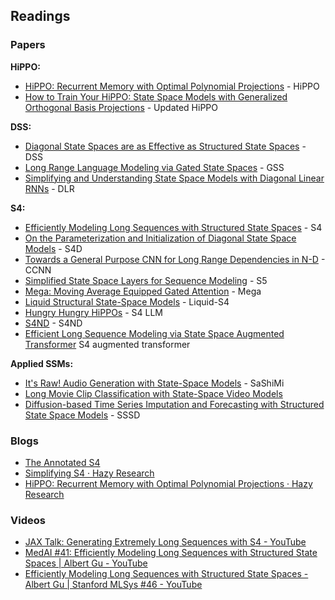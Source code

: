 ## Readings

### Papers

**HiPPO:**

- [HiPPO: Recurrent Memory with Optimal Polynomial Projections](https://arxiv.org/pdf/2008.07669.pdf) - HiPPO
- [How to Train Your HiPPO: State Space Models with Generalized Orthogonal Basis Projections](https://arxiv.org/pdf/2206.12037.pdf) - Updated HiPPO

**DSS:**

- [Diagonal State Spaces are as Effective as Structured State Spaces](https://arxiv.org/pdf/2203.14343.pdf) - DSS
- [Long Range Language Modeling via Gated State Spaces](https://arxiv.org/pdf/2206.13947.pdf) - GSS
- [Simplifying and Understanding State Space Models with Diagonal Linear RNNs](https://arxiv.org/abs/2212.00768) - DLR

**S4:**

- [Efficiently Modeling Long Sequences with Structured State Spaces](https://arxiv.org/pdf/2111.00396.pdf) - S4
- [On the Parameterization and Initialization of Diagonal State Space Models](https://arxiv.org/pdf/2206.11893.pdf) - S4D
- [Towards a General Purpose CNN for Long Range Dependencies in N-D](https://arxiv.org/abs/2206.03398?s=09) - CCNN
- [Simplified State Space Layers for Sequence Modeling](https://arxiv.org/abs/2208.04933) - S5
- [Mega: Moving Average Equipped Gated Attention](https://arxiv.org/abs/2209.10655) - Mega
- [Liquid Structural State-Space Models](https://arxiv.org/abs/2209.12951) - Liquid-S4
- [Hungry Hungry HiPPOs](https://openreview.net/pdf?id=COZDy0WYGg) - S4 LLM
- [S4ND](https://arxiv.org/abs/2210.06583) - S4ND
- [Efficient Long Sequence Modeling via State Space Augmented Transformer](https://arxiv.org/abs/2212.08136) S4 augmented transformer

**Applied SSMs:**

- [It's Raw! Audio Generation with State-Space Models](https://arxiv.org/pdf/2202.09729.pdf) - SaShiMi
- [Long Movie Clip Classification with State-Space Video Models](https://arxiv.org/pdf/2204.01692.pdf)
- [Diffusion-based Time Series Imputation and Forecasting with Structured State Space Models](https://arxiv.org/abs/2208.09399) - SSSD

### Blogs

- [The Annotated S4](https://srush.github.io/annotated-s4/#addressing-long-range-dependencies-with-hippo)
- [Simplifying S4 · Hazy Research](https://hazyresearch.stanford.edu/blog/2022-06-11-simplifying-s4)
- [HiPPO: Recurrent Memory with Optimal Polynomial Projections · Hazy Research](https://hazyresearch.stanford.edu/blog/2020-12-05-hippo)

### Videos

- [JAX Talk: Generating Extremely Long Sequences with S4 - YouTube](https://www.youtube.com/watch?v=GqwhkbrWDOI)
- [MedAI #41: Efficiently Modeling Long Sequences with Structured State Spaces | Albert Gu - YouTube](https://www.youtube.com/watch?v=luCBXCErkCs)
- [Efficiently Modeling Long Sequences with Structured State Spaces - Albert Gu | Stanford MLSys #46 - YouTube](https://www.youtube.com/watch?v=EvQ3ncuriCM)

